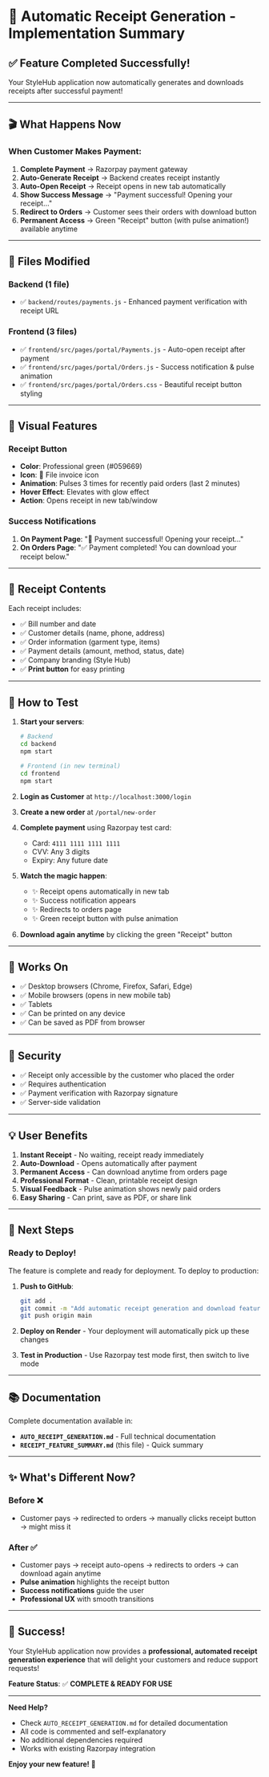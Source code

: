 # 🎉 Automatic Receipt Generation - Implementation Summary

## ✅ Feature Completed Successfully!

Your StyleHub application now automatically generates and downloads receipts after successful payment!

---

## 🎬 What Happens Now

### **When Customer Makes Payment:**

1. **Complete Payment** → Razorpay payment gateway
2. **Auto-Generate Receipt** → Backend creates receipt instantly
3. **Auto-Open Receipt** → Receipt opens in new tab automatically
4. **Show Success Message** → "Payment successful! Opening your receipt..."
5. **Redirect to Orders** → Customer sees their orders with download button
6. **Permanent Access** → Green "Receipt" button (with pulse animation!) available anytime

---

## 📁 Files Modified

### Backend (1 file)
- ✅ `backend/routes/payments.js` - Enhanced payment verification with receipt URL

### Frontend (3 files)
- ✅ `frontend/src/pages/portal/Payments.js` - Auto-open receipt after payment
- ✅ `frontend/src/pages/portal/Orders.js` - Success notification & pulse animation
- ✅ `frontend/src/pages/portal/Orders.css` - Beautiful receipt button styling

---

## 🎨 Visual Features

### Receipt Button
- **Color**: Professional green (#059669)
- **Icon**: 📄 File invoice icon
- **Animation**: Pulses 3 times for recently paid orders (last 2 minutes)
- **Hover Effect**: Elevates with glow effect
- **Action**: Opens receipt in new tab/window

### Success Notifications
1. **On Payment Page**: "🎉 Payment successful! Opening your receipt..."
2. **On Orders Page**: "✅ Payment completed! You can download your receipt below."

---

## 🧾 Receipt Contents

Each receipt includes:
- ✅ Bill number and date
- ✅ Customer details (name, phone, address)
- ✅ Order information (garment type, items)
- ✅ Payment details (amount, method, status, date)
- ✅ Company branding (Style Hub)
- ✅ **Print button** for easy printing

---

## 🚀 How to Test

1. **Start your servers**:
   ```bash
   # Backend
   cd backend
   npm start

   # Frontend (in new terminal)
   cd frontend
   npm start
   ```

2. **Login as Customer** at `http://localhost:3000/login`

3. **Create a new order** at `/portal/new-order`

4. **Complete payment** using Razorpay test card:
   - Card: `4111 1111 1111 1111`
   - CVV: Any 3 digits
   - Expiry: Any future date

5. **Watch the magic happen**:
   - ✨ Receipt opens automatically in new tab
   - ✨ Success notification appears
   - ✨ Redirects to orders page
   - ✨ Green receipt button with pulse animation

6. **Download again anytime** by clicking the green "Receipt" button

---

## 📱 Works On

- ✅ Desktop browsers (Chrome, Firefox, Safari, Edge)
- ✅ Mobile browsers (opens in new mobile tab)
- ✅ Tablets
- ✅ Can be printed on any device
- ✅ Can be saved as PDF from browser

---

## 🔐 Security

- ✅ Receipt only accessible by the customer who placed the order
- ✅ Requires authentication
- ✅ Payment verification with Razorpay signature
- ✅ Server-side validation

---

## 💡 User Benefits

1. **Instant Receipt** - No waiting, receipt ready immediately
2. **Auto-Download** - Opens automatically after payment
3. **Permanent Access** - Can download anytime from orders page
4. **Professional Format** - Clean, printable receipt design
5. **Visual Feedback** - Pulse animation shows newly paid orders
6. **Easy Sharing** - Can print, save as PDF, or share link

---

## 🎯 Next Steps

### Ready to Deploy!

The feature is complete and ready for deployment. To deploy to production:

1. **Push to GitHub**:
   ```bash
   git add .
   git commit -m "Add automatic receipt generation and download feature"
   git push origin main
   ```

2. **Deploy on Render** - Your deployment will automatically pick up these changes

3. **Test in Production** - Use Razorpay test mode first, then switch to live mode

---

## 📚 Documentation

Complete documentation available in:
- **`AUTO_RECEIPT_GENERATION.md`** - Full technical documentation
- **`RECEIPT_FEATURE_SUMMARY.md`** (this file) - Quick summary

---

## ✨ What's Different Now?

### Before ❌
- Customer pays → redirected to orders → manually clicks receipt button → might miss it

### After ✅
- Customer pays → receipt auto-opens → redirects to orders → can download again anytime
- **Pulse animation** highlights the receipt button
- **Success notifications** guide the user
- **Professional UX** with smooth transitions

---

## 🎊 Success!

Your StyleHub application now provides a **professional, automated receipt generation experience** that will delight your customers and reduce support requests!

**Feature Status**: ✅ **COMPLETE & READY FOR USE**

---

**Need Help?**
- Check `AUTO_RECEIPT_GENERATION.md` for detailed documentation
- All code is commented and self-explanatory
- No additional dependencies required
- Works with existing Razorpay integration

**Enjoy your new feature! 🚀**

